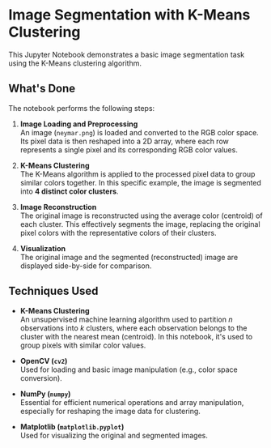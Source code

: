 # Image Segmentation with K-Means Clustering

This Jupyter Notebook demonstrates a basic image segmentation task using the K-Means clustering algorithm.

## What's Done

The notebook performs the following steps:

1. **Image Loading and Preprocessing**  
   An image (`neymar.png`) is loaded and converted to the RGB color space. Its pixel data is then reshaped into a 2D array, where each row represents a single pixel and its corresponding RGB color values.

2. **K-Means Clustering**  
   The K-Means algorithm is applied to the processed pixel data to group similar colors together. In this specific example, the image is segmented into **4 distinct color clusters**.

3. **Image Reconstruction**  
   The original image is reconstructed using the average color (centroid) of each cluster. This effectively segments the image, replacing the original pixel colors with the representative colors of their clusters.

4. **Visualization**  
   The original image and the segmented (reconstructed) image are displayed side-by-side for comparison.

## Techniques Used

- **K-Means Clustering**  
  An unsupervised machine learning algorithm used to partition *n* observations into *k* clusters, where each observation belongs to the cluster with the nearest mean (centroid). In this notebook, it's used to group pixels with similar color values.

- **OpenCV (`cv2`)**  
  Used for loading and basic image manipulation (e.g., color space conversion).

- **NumPy (`numpy`)**  
  Essential for efficient numerical operations and array manipulation, especially for reshaping the image data for clustering.

- **Matplotlib (`matplotlib.pyplot`)**  
  Used for visualizing the original and segmented images.
